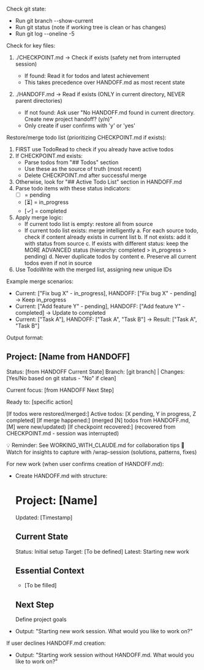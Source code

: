 Check git state:
- Run git branch --show-current
- Run git status (note if working tree is clean or has changes)
- Run git log --oneline -5

Check for key files:
1. ./CHECKPOINT.md → Check if exists (safety net from interrupted session)
   - If found: Read it for todos and latest achievement
   - This takes precedence over HANDOFF.md as most recent state
   
2. ./HANDOFF.md → Read if exists (ONLY in current directory, NEVER parent directories)
   - If not found: Ask user "No HANDOFF.md found in current directory. Create new project handoff? (y/n)"
   - Only create if user confirms with 'y' or 'yes'

Restore/merge todo list (prioritizing CHECKPOINT.md if exists):
1. FIRST use TodoRead to check if you already have active todos
2. If CHECKPOINT.md exists:
   - Parse todos from "## Todos" section
   - Use these as the source of truth (most recent)
   - Delete CHECKPOINT.md after successful merge
3. Otherwise, look for "## Active Todo List" section in HANDOFF.md
4. Parse todo items with these status indicators:
   - [ ] = pending
   - [⏳] = in_progress
   - [✓] = completed
5. Apply merge logic:
   - If current todo list is empty: restore all from source
   - If current todo list exists: merge intelligently
     a. For each source todo, check if content already exists in current list
     b. If not exists: add it with status from source
     c. If exists with different status: keep the MORE ADVANCED status
        (hierarchy: completed > in_progress > pending)
     d. Never duplicate todos by content
     e. Preserve all current todos even if not in source
6. Use TodoWrite with the merged list, assigning new unique IDs

Example merge scenarios:
- Current: ["Fix bug X" - in_progress], HANDOFF: ["Fix bug X" - pending] → Keep in_progress
- Current: ["Add feature Y" - pending], HANDOFF: ["Add feature Y" - completed] → Update to completed
- Current: ["Task A"], HANDOFF: ["Task A", "Task B"] → Result: ["Task A", "Task B"]

Output format:

## Project: [Name from HANDOFF]
Status: [from HANDOFF Current State]
Branch: [git branch] | Changes: [Yes/No based on git status - "No" if clean]

Current focus: [from HANDOFF Next Step]

Ready to: [specific action]

[If todos were restored/merged:]
Active todos: [X pending, Y in progress, Z completed]
[If merge happened:] (merged [N] todos from HANDOFF.md, [M] were new/updated)
[If checkpoint recovered:] (recovered from CHECKPOINT.md - session was interrupted)

💡 Reminder: See WORKING_WITH_CLAUDE.md for collaboration tips
💭 Watch for insights to capture with /wrap-session (solutions, patterns, fixes)

For new work (when user confirms creation of HANDOFF.md):
- Create HANDOFF.md with structure:
  # Project: [Name]
  Updated: [Timestamp]
  
  ## Current State
  Status: Initial setup
  Target: [To be defined]
  Latest: Starting new work
  
  ## Essential Context
  - [To be filled]
  
  ## Next Step
  Define project goals

- Output: "Starting new work session. What would you like to work on?"

If user declines HANDOFF.md creation:
- Output: "Starting work session without HANDOFF.md. What would you like to work on?"